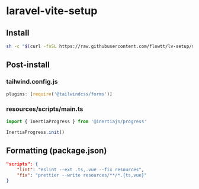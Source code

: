 # laravel-vite-setup

## Install

```bash
sh -c "$(curl -fsSL https://raw.githubusercontent.com/flowtt/lv-setup/main/setup.sh)"
```

## Post-install

### tailwind.config.js
```js
plugins: [require('@tailwindcss/forms')]
```

### resources/scripts/main.ts
```js
import { InertiaProgress } from '@inertiajs/progress'

InertiaProgress.init()
```

## Formatting (package.json)

```json
"scripts": {
    "lint": "eslint --ext .ts,.vue --fix resources",
    "fix": "prettier --write resources/**/*.{ts,vue}"
}
```
